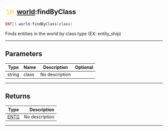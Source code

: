 ## <img src="../../.gitbook/assets/shared.png" width="32" height="32" /> [world](../world/README.md):findByClass

```lua
ENT[] world:findByClass(class)
```

Finds entities in the world by class type (EX: entity_ship)<br>

-----------------
## Parameters

| Type   | Name | Description | Optional |
| ------ | ---- | ----------- | -------: |
| string | class | No description |  |

-----------------
## Returns

| Type   | Description |
| ------ | ----------: |
| [ENT[]](../ent[]/README.md) | No description |


--------
